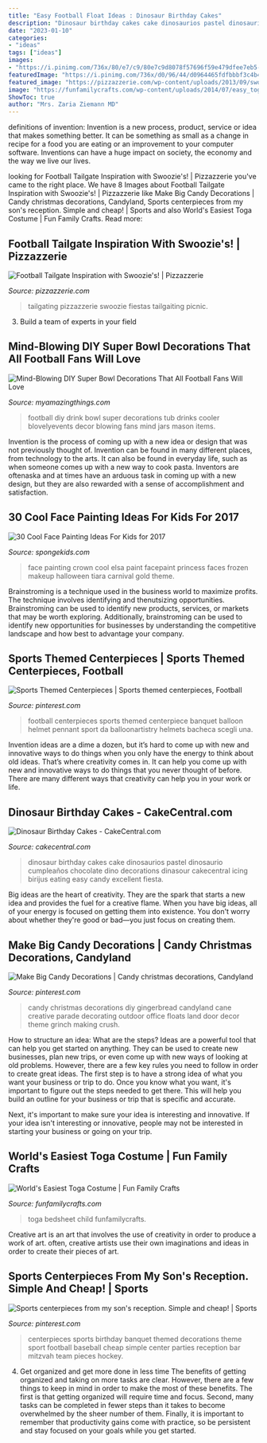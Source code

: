 ```yaml
---
title: "Easy Football Float Ideas : Dinosaur Birthday Cakes"
description: "Dinosaur birthday cakes cake dinosaurios pastel dinosaurio cumpleaños chocolate dino decorations dinasour cakecentral icing birijus eating easy candy excellent fiesta"
date: "2023-01-10"
categories:
- "ideas"
tags: ["ideas"]
images:
- "https://i.pinimg.com/736x/80/e7/c9/80e7c9d8078f57696f59e479dfee7eb5--gingerbread-decorations-candy-decorations.jpg"
featuredImage: "https://i.pinimg.com/736x/d0/96/44/d0964465fdfbbbf3c4b4fcddddbef20f--sports-centerpieces-sports-party-decorations.jpg"
featured_image: "https://pizzazzerie.com/wp-content/uploads/2013/09/swoo.png"
image: "https://funfamilycrafts.com/wp-content/uploads/2014/07/easy_toga.jpg"
ShowToc: true
author: "Mrs. Zaria Ziemann MD"
---
```



definitions of invention:
Invention is a new process, product, service or idea that makes something better. It can be something as small as a change in recipe for a food you are eating or an improvement to your computer software. Inventions can have a huge impact on society, the economy and the way we live our lives.

	

		
looking for Football Tailgate Inspiration with Swoozie&#039;s! | Pizzazzerie you've came to the right place. We have 8 Images about Football Tailgate Inspiration with Swoozie&#039;s! | Pizzazzerie like Make Big Candy Decorations | Candy christmas decorations, Candyland, Sports centerpieces from my son&#039;s reception. Simple and cheap! | Sports and also World&#039;s Easiest Toga Costume | Fun Family Crafts. Read more:
		
    
## Football Tailgate Inspiration With Swoozie&#039;s! | Pizzazzerie

<img loading=lazy src="https://pizzazzerie.com/wp-content/uploads/2013/09/swoo.png" onerror="this.onerror=null;this.src='https://tse4.mm.bing.net/th?id=OIP.Af3ET7rqEuP8DkrcU6XEKAHaKX&amp;pid=15.1';" alt="Football Tailgate Inspiration with Swoozie&#039;s! | Pizzazzerie">

_Source: pizzazzerie.com_

>tailgating pizzazzerie swoozie fiestas tailgaiting picnic. 

	

3. Build a team of experts in your field 

    
## Mind-Blowing DIY Super Bowl Decorations That All Football Fans Will Love

<img loading=lazy src="http://myamazingthings.com/wp-content/uploads/2016/12/DIY-Football-Drink-Tub-704x1024-704x1024.jpg" onerror="this.onerror=null;this.src='https://tse4.mm.bing.net/th?id=OIP.jjTKARqngbQc34ajyhD51QHaKx&amp;pid=15.1';" alt="Mind-Blowing DIY Super Bowl Decorations That All Football Fans Will Love">

_Source: myamazingthings.com_

>football diy drink bowl super decorations tub drinks cooler blovelyevents decor blowing fans mind jars mason items. 

	

Invention is the process of coming up with a new idea or design that was not previously thought of. Invention can be found in many different places, from technology to the arts. It can also be found in everyday life, such as when someone comes up with a new way to cook pasta. Inventors are oftenaska and at times have an arduous task in coming up with a new design, but they are also rewarded with a sense of accomplishment and satisfaction.

    
## 30 Cool Face Painting Ideas For Kids For 2017

<img loading=lazy src="http://spongekids.com/wp-content/uploads/2014/10/face-painting-ideas-for-kids/9-elsas-crown.jpg" onerror="this.onerror=null;this.src='https://tse1.mm.bing.net/th?id=OIP.PKB1YmtuYc41Qu995jNZ0gHaLH&amp;pid=15.1';" alt="30 Cool Face Painting Ideas For Kids for 2017">

_Source: spongekids.com_

>face painting crown cool elsa paint facepaint princess faces frozen makeup halloween tiara carnival gold theme. 

	

Brainstroming is a technique used in the business world to maximize profits. The technique involves identifying and thenutsizing opportunities. Brainstroming can be used to identify new products, services, or markets that may be worth exploring. Additionally, brainstroming can be used to identify new opportunities for businesses by understanding the competitive landscape and how best to advantage your company.

    
## Sports Themed Centerpieces | Sports Themed Centerpieces, Football

<img loading=lazy src="https://i.pinimg.com/736x/3b/39/d6/3b39d6e60f59119edf2148bf96f83230--football-helmets-football-banquet.jpg" onerror="this.onerror=null;this.src='https://tse4.mm.bing.net/th?id=OIP.n0iSa7PeEOsQDPlkjSibSAAAAA&amp;pid=15.1';" alt="Sports Themed Centerpieces | Sports themed centerpieces, Football">

_Source: pinterest.com_

>football centerpieces sports themed centerpiece banquet balloon helmet pennant sport da balloonartistry helmets bacheca scegli una. 

	

Invention ideas are a dime a dozen, but it’s hard to come up with new and innovative ways to do things when you only have the energy to think about old ideas. That’s where creativity comes in. It can help you come up with new and innovative ways to do things that you never thought of before. There are many different ways that creativity can help you in your work or life.

    
## Dinosaur Birthday Cakes - CakeCentral.com

<img loading=lazy src="https://cdn001.cakecentral.com/gallery/2017/03/900_dinosaur-birthday-cakes-676982DPvOd.JPG" onerror="this.onerror=null;this.src='https://tse1.mm.bing.net/th?id=OIP.JAFMDJg-kfSkagYSr4kyDwHaJ4&amp;pid=15.1';" alt="Dinosaur Birthday Cakes - CakeCentral.com">

_Source: cakecentral.com_

>dinosaur birthday cakes cake dinosaurios pastel dinosaurio cumpleaños chocolate dino decorations dinasour cakecentral icing birijus eating easy candy excellent fiesta. 

	

Big ideas are the heart of creativity. They are the spark that starts a new idea and provides the fuel for a creative flame. When you have big ideas, all of your energy is focused on getting them into existence. You don't worry about whether they're good or bad—you just focus on creating them.

    
## Make Big Candy Decorations | Candy Christmas Decorations, Candyland

<img loading=lazy src="https://i.pinimg.com/736x/80/e7/c9/80e7c9d8078f57696f59e479dfee7eb5--gingerbread-decorations-candy-decorations.jpg" onerror="this.onerror=null;this.src='https://tse2.mm.bing.net/th?id=OIP.3Rr_a9_-OwvRaXwKRPk1cwHaLG&amp;pid=15.1';" alt="Make Big Candy Decorations | Candy christmas decorations, Candyland">

_Source: pinterest.com_

>candy christmas decorations diy gingerbread candyland cane creative parade decorating outdoor office floats land door decor theme grinch making crush. 

	

How to structure an idea: What are the steps?
Ideas are a powerful tool that can help you get started on anything. They can be used to create new businesses, plan new trips, or even come up with new ways of looking at old problems. However, there are a few key rules you need to follow in order to create great ideas.
The first step is to have a strong idea of what you want your business or trip to do. Once you know what you want, it's important to figure out the steps needed to get there. This will help you build an outline for your business or trip that is specific and accurate.

Next, it's important to make sure your idea is interesting and innovative. If your idea isn't interesting or innovative, people may not be interested in starting your business or going on your trip.

    
## World&#039;s Easiest Toga Costume | Fun Family Crafts

<img loading=lazy src="https://funfamilycrafts.com/wp-content/uploads/2014/07/easy_toga.jpg" onerror="this.onerror=null;this.src='https://tse4.mm.bing.net/th?id=OIP.JnlNY8CDEhtO1NF9EZ640QHaJ4&amp;pid=15.1';" alt="World&#039;s Easiest Toga Costume | Fun Family Crafts">

_Source: funfamilycrafts.com_

>toga bedsheet child funfamilycrafts. 

	

Creative art is an art that involves the use of creativity in order to produce a work of art. often, creative artists use their own imaginations and ideas in order to create their pieces of art.

    
## Sports Centerpieces From My Son&#039;s Reception. Simple And Cheap! | Sports

<img loading=lazy src="https://i.pinimg.com/736x/d0/96/44/d0964465fdfbbbf3c4b4fcddddbef20f--sports-centerpieces-sports-party-decorations.jpg" onerror="this.onerror=null;this.src='https://tse1.mm.bing.net/th?id=OIP.TvvSmFmiJzQMLNcD3qNeaQHaJ3&amp;pid=15.1';" alt="Sports centerpieces from my son&#039;s reception. Simple and cheap! | Sports">

_Source: pinterest.com_

>centerpieces sports birthday banquet themed decorations theme sport football baseball cheap simple center parties reception bar mitzvah team pieces hockey. 

	

4) Get organized and get more done in less time
The benefits of getting organized and taking on more tasks are clear. However, there are a few things to keep in mind in order to make the most of these benefits. The first is that getting organized will require time and focus. Second, many tasks can be completed in fewer steps than it takes to become overwhelmed by the sheer number of them. Finally, it is important to remember that productivity gains come with practice, so be persistent and stay focused on your goals while you get started.

